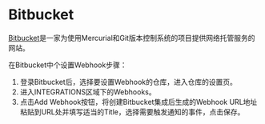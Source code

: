 # Bitbucket

[Bitbucket](https://bitbucket.org/)是一家为使用Mercurial和Git版本控制系统的项目提供网络托管服务的网站。

在Bitbucket中个设置Webhook步骤：

1. 登录Bitbucket后，选择要设置Webhook的仓库，进入仓库的设置页。
2. 进入INTEGRATIONS区域下的Webhooks。
3. 点击Add Webhook按钮，将创建Bitbucket集成后生成的Webhook URL地址粘贴到URL处并填写适当的Title，选择需要触发通知的事件，点击保存。
